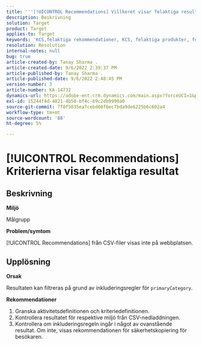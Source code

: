 ```yaml
---
title: '''[!UICONTROL Recommendations] Villkoret visar felaktiga resultat'
description: Beskrivning
solution: Target
product: Target
applies-to: Target
keywords: 'KCS,felaktiga rekommendationer, KCS, felaktiga produkter, fel'
resolution: Resolution
internal-notes: null
bug: true
article-created-by: Tanay Sharma .
article-created-date: 9/6/2022 2:39:37 PM
article-published-by: Tanay Sharma .
article-published-date: 9/6/2022 2:48:45 PM
version-number: 3
article-number: KA-14732
dynamics-url: https://adobe-ent.crm.dynamics.com/main.aspx?forceUCI=1&pagetype=entityrecord&etn=knowledgearticle&id=43ddcfba-f12d-ed11-9db1-002248086735
exl-id: 15244f4d-4821-4b50-bf4c-69c2db9990a0
source-git-commit: 7f0f5035ea7cebd60f6ec7bda9de6225b6c602a4
workflow-type: tm+mt
source-wordcount: '88'
ht-degree: 5%

---
```


# [!UICONTROL Recommendations] Kriterierna visar felaktiga resultat

## Beskrivning


<b>Miljö</b>

Målgrupp



<b>Problem/symtom</b>

[!UICONTROL Recommendations] från CSV-filer visas inte på webbplatsen.


## Upplösning


<b>Orsak</b>

Resultaten kan filtreras på grund av inkluderingsregler för `primaryCategory`.



<b>Rekommendationer</b>

1. Granska aktivitetsdefinitionen och kriteriedefinitionen.
2. Kontrollera resultatet för respektive miljö från CSV-nedladdningen.
3. Kontrollera om inkluderingsregeln ingår i något av ovanstående resultat. Om inte, visas rekommendationen för säkerhetskopiering för besökaren.
